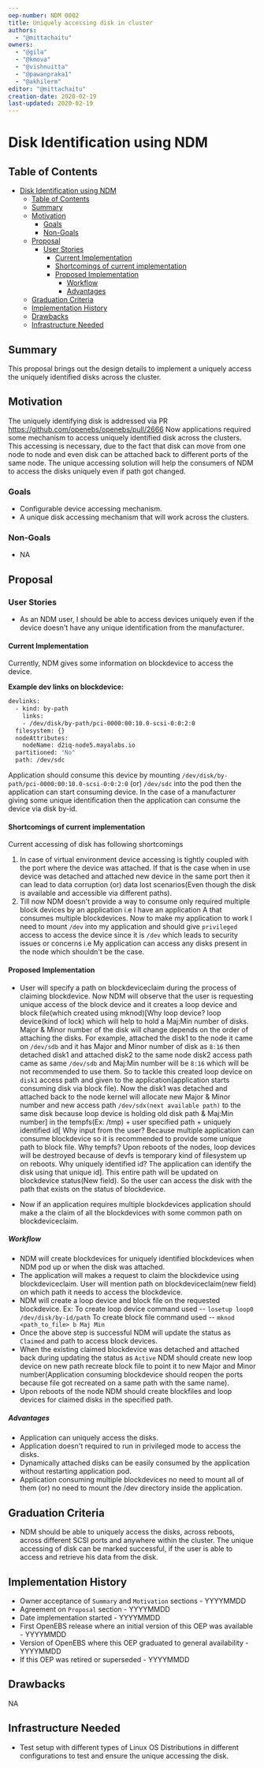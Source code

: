 ```yaml
---
oep-number: NDM 0002
title: Uniquely accessing disk in cluster
authors:
  - "@mittachaitu"
owners:
  - "@gila"
  - "@kmova"
  - "@vishnuitta"
  - "@pawanpraka1"
  - "@akhilerm"
editor: "@mittachaitu"
creation-date: 2020-02-19
last-updated: 2020-02-19
---
```


# Disk Identification using NDM

## Table of Contents

- [Disk Identification using NDM](#disk-identification-using-ndm)
  - [Table of Contents](#table-of-contents)
  - [Summary](#summary)
  - [Motivation](#motivation)
    - [Goals](#goals)
    - [Non-Goals](#non-goals)
  - [Proposal](#proposal)
    - [User Stories](#user-stories)
      - [Current Implementation](#current-implementation)
      - [Shortcomings of current implementation](#shortcomings-of-current-implementation)
      - [Proposed Implementation](#proposed-implementation)
        - [Workflow](#workflow)
        - [Advantages](#advantages)
  - [Graduation Criteria](#graduation-criteria)
  - [Implementation History](#implementation-history)
  - [Drawbacks](#drawbacks)
  - [Infrastructure Needed](#infrastructure-needed)

## Summary

This proposal brings out the design details to implement a uniquely access the
uniquely identified disks across the cluster.

## Motivation

The uniquely identifying disk is addressed via PR https://github.com/openebs/openebs/pull/2666
Now applications required some mechanism to access uniquely identified disk
across the clusters. This accessing is necessary, due to the fact that disk can
move from one node to node and even disk can be attached back to different ports of
the same node. The unique accessing solution will help the consumers of NDM to
access the disks uniquely even if path got changed.

### Goals

- Configurable device accessing mechanism.
- A unique disk accessing mechanism that will work across the clusters.

### Non-Goals

- NA

## Proposal

### User Stories

- As an NDM user, I should be able to access devices uniquely even if the device
  doesn't have any unique identification from the manufacturer.

#### Current Implementation

Currently, NDM gives some information on blockdevice to access the device.

**Example dev links on blockdevice:**
```sh
devlinks:
  - kind: by-path
    links:
    - /dev/disk/by-path/pci-0000:00:10.0-scsi-0:0:2:0
  filesystem: {}
  nodeAttributes:
    nodeName: d2iq-node5.mayalabs.io
  partitioned: "No"
  path: /dev/sdc
```
Application should consume this device by mounting `/dev/disk/by-path/pci-0000:00:10.0-scsi-0:0:2:0`
(or) `/dev/sdc` into the pod then the application can start consuming device. In
the case of a manufacturer giving some unique identification then the application can
consume the device via disk by-id.

#### Shortcomings of current implementation

Current accessing of disk has following shortcomings

1. In case of virtual environment device accessing is tightly coupled with the
   port where the device was attached. If that is the case when in use device was
   detached and attached new device in the same port then it can lead to data
   corruption (or) data lost scenarios(Even though the disk is available and
   accessible via different paths).
2. Till now NDM doesn't provide a way to consume only required multiple block
   devices by an application i.e I have an application A that consumes multiple
   blockdevices. Now to make my application to work I need to mount `/dev` into my
   application and should give `privileged` access to access the device since it
   is `/dev` which leads to security issues or concerns i.e My application can
   access any disks present in the node which shouldn't be the case.

#### Proposed Implementation

- User will specify a path on blockdeviceclaim during the process of claiming
  blockdevice. Now NDM will observe that the user is requesting unique access of
  the block device and it creates a loop device and block file(which created using
  mknod)[Why loop device? loop device(kind of lock) which will help to hold a Maj:Min
  number of disks. Major & Minor number of the disk will change depends on the order
  of attaching the disks. For example, attached the disk1 to the node it came
  on `/dev/sdb` and it has Major and Minor number of disk as `8:16` then detached
  disk1 and attached disk2 to the same node disk2 access path came as same `/dev/sdb`
  and Maj:Min number will be `8:16` which will be not recommended to use them.
  So to tackle this created loop device on `disk1` access path and given to the
  application(application starts consuming disk via block file). Now the disk1 was
  detached and attached back to the node kernel will allocate new Major & Minor
  number and new access path `/dev/sdx(next available path)` to the same disk because
  loop device is holding old disk path & Maj:Min number] in the tempfs(Ex: /tmp) + user specified path +
  uniquely identified id[
  Why input from the user? Because multiple application can consume blockdevice so
  it is recommended to provide some unique path to block file.
  Why tempfs? Upon reboots of the nodes, loop devices will be destroyed because
  of devfs is temporary kind of filesystem up on reboots.
  Why uniquely identified id? The application can identify the disk using that
  unique id]. This entire path will be updated on blockdevice status(New field).
  So the user can access the disk with the path that exists on the status of blockdevice.

- Now if an application requires multiple blockdevices application should make a
  the claim of all the blockdevices with some common path on blockdeviceclaim.

##### Workflow

- NDM will create blockdevices for uniquely identified blockdevices when NDM pod
  up or when the disk was attached.
- The application will makes a request to claim the blockdevice using blockdeviceclaim.
  User will mention path on blockdeviceclaim(new field) on which path it needs to
  access the blockdevice.
- NDM will create a loop device and block file on the requested blockdevice.
  Ex: To create loop device command used -- `losetup loop0 /dev/disk/by-id/path`
      To create block file command used -- `mknod <path_to_file> b Maj Min`
- Once the above step is successful NDM will update the status as `Claimed` and
  path to access block devices.
- When the existing claimed blockdevice was detached and attached back during
  updating the status as `Active` NDM should create new loop device on new path
  recreate block file to point it to new Major and Minor number(Application
  consuming blockdevice should reopen the ports because file got recreated on a
  same path with the same name).
- Upon reboots of the node NDM should create blockfiles and loop devices for
  claimed disks in the specified path.

##### Advantages

- Application can uniquely access the disks.
- Application doesn't required to run in privileged mode to access the disks.
- Dynamically attached disks can be easily consumed by the application without
  restarting application pod.
- Application consuming multiple blockdevices no need to mount all of them (or)
  no need to mount the /dev directory inside the application.

## Graduation Criteria

- NDM should be able to uniquely access the disks, across reboots, across different
  SCSI ports and anywhere within the cluster. The unique accessing of disk can be
  marked successful, if the user is able to access and retrieve his data from the disk.

## Implementation History
- Owner acceptance of `Summary` and `Motivation` sections - YYYYMMDD
- Agreement on `Proposal` section - YYYYMMDD
- Date implementation started - YYYYMMDD
- First OpenEBS release where an initial version of this OEP was available - YYYYMMDD
- Version of OpenEBS where this OEP graduated to general availability - YYYYMMDD
- If this OEP was retired or superseded - YYYYMMDD

## Drawbacks

NA

## Infrastructure Needed

- Test setup with different types of Linux OS Distributions in different
  configurations to test and ensure the unique accessing the disk.

